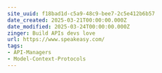 ```yaml
---
site_uuid: f18bad1d-c5a9-48c9-bee7-2c5e412b6b57
date_created: 2025-03-21T00:00:00.000Z
date_modified: 2025-03-24T00:00:00.000Z
zinger: Build APIs devs love
url: https://www.speakeasy.com/
tags:
- API-Managers
- Model-Context-Protocols
---
```




